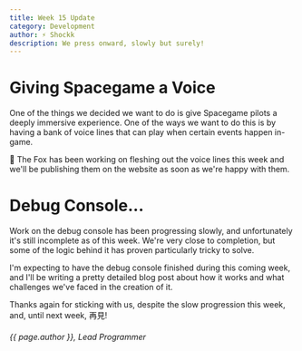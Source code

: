 ```yaml
---
title: Week 15 Update
category: Development
author: ⚡ Shockk
description: We press onward, slowly but surely!
---
```


# Giving Spacegame a Voice

One of the things we decided we want to do is give Spacegame pilots a deeply immersive experience. One of the ways we want to do this is by having a bank of voice lines that can play when certain events happen in-game.

🦊 The Fox has been working on fleshing out the voice lines this week and we'll be publishing them on the website as soon as we're happy with them.

# Debug Console...

Work on the debug console has been progressing slowly, and unfortunately it's still incomplete as of this week. We're very close to completion, but some of the logic behind it has proven particularly tricky to solve.

I'm expecting to have the debug console finished during this coming week, and I'll be writing a pretty detailed blog post about how it works and what challenges we've faced in the creation of it.

Thanks again for sticking with us, despite the slow progression this week, and, until next week, 再見!

###### {{ page.author }}, Lead Programmer
